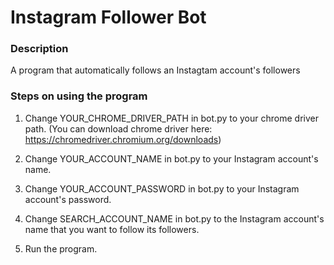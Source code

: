 # Instagram Follower Bot

### Description
A program that automatically follows an Instagtam account's followers

### Steps on using the program

1. Change YOUR_CHROME_DRIVER_PATH in bot.py to your chrome driver path. 
(You can download chrome driver here: https://chromedriver.chromium.org/downloads)


2. Change YOUR_ACCOUNT_NAME in bot.py to your Instagram account's name.


3. Change YOUR_ACCOUNT_PASSWORD in bot.py to your Instagram account's password. 


4. Change SEARCH_ACCOUNT_NAME in bot.py to the Instagram account's name that you want to follow its followers.  


5. Run the program.